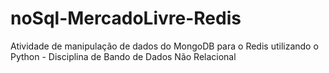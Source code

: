 # noSql-MercadoLivre-Redis
Atividade de manipulação de dados do MongoDB para o Redis utilizando o Python - Disciplina de Bando de Dados Não Relacional
